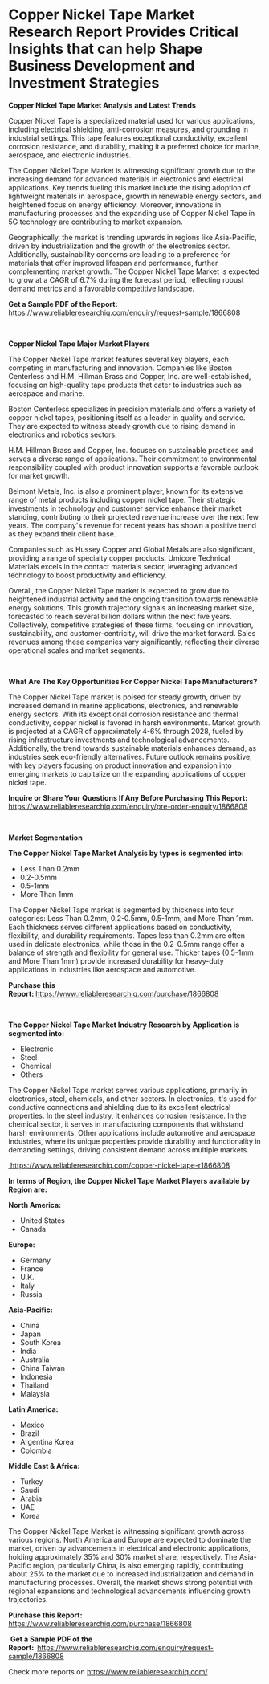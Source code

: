 <p><h1>Copper Nickel Tape Market Research Report Provides Critical Insights that can help Shape Business Development and Investment Strategies</h1></p><p><strong>Copper Nickel Tape Market Analysis and Latest Trends</strong></p>
<p><p>Copper Nickel Tape is a specialized material used for various applications, including electrical shielding, anti-corrosion measures, and grounding in industrial settings. This tape features exceptional conductivity, excellent corrosion resistance, and durability, making it a preferred choice for marine, aerospace, and electronic industries.</p><p>The Copper Nickel Tape Market is witnessing significant growth due to the increasing demand for advanced materials in electronics and electrical applications. Key trends fueling this market include the rising adoption of lightweight materials in aerospace, growth in renewable energy sectors, and heightened focus on energy efficiency. Moreover, innovations in manufacturing processes and the expanding use of Copper Nickel Tape in 5G technology are contributing to market expansion.</p><p>Geographically, the market is trending upwards in regions like Asia-Pacific, driven by industrialization and the growth of the electronics sector. Additionally, sustainability concerns are leading to a preference for materials that offer improved lifespan and performance, further complementing market growth. The Copper Nickel Tape Market is expected to grow at a CAGR of 6.7% during the forecast period, reflecting robust demand metrics and a favorable competitive landscape.</p></p>
<p><strong>Get a Sample PDF of the Report:&nbsp;</strong> <a href="https://www.reliableresearchiq.com/enquiry/request-sample/1866808?utm_campaign=2336&utm_medium=2&utm_source=Github&utm_content=ia&utm_term=03042025&utm_id=copper-nickel-tape">https://www.reliableresearchiq.com/enquiry/request-sample/1866808</a></p>
<p>&nbsp;</p>
<p><strong>Copper Nickel Tape Major Market Players</strong></p>
<p><p>The Copper Nickel Tape market features several key players, each competing in manufacturing and innovation. Companies like Boston Centerless and H.M. Hillman Brass and Copper, Inc. are well-established, focusing on high-quality tape products that cater to industries such as aerospace and marine.</p><p>Boston Centerless specializes in precision materials and offers a variety of copper nickel tapes, positioning itself as a leader in quality and service. They are expected to witness steady growth due to rising demand in electronics and robotics sectors.</p><p>H.M. Hillman Brass and Copper, Inc. focuses on sustainable practices and serves a diverse range of applications. Their commitment to environmental responsibility coupled with product innovation supports a favorable outlook for market growth.</p><p>Belmont Metals, Inc. is also a prominent player, known for its extensive range of metal products including copper nickel tape. Their strategic investments in technology and customer service enhance their market standing, contributing to their projected revenue increase over the next few years. The company's revenue for recent years has shown a positive trend as they expand their client base.</p><p>Companies such as Hussey Copper and Global Metals are also significant, providing a range of specialty copper products. Umicore Technical Materials excels in the contact materials sector, leveraging advanced technology to boost productivity and efficiency.</p><p>Overall, the Copper Nickel Tape market is expected to grow due to heightened industrial activity and the ongoing transition towards renewable energy solutions. This growth trajectory signals an increasing market size, forecasted to reach several billion dollars within the next five years. Collectively, competitive strategies of these firms, focusing on innovation, sustainability, and customer-centricity, will drive the market forward. Sales revenues among these companies vary significantly, reflecting their diverse operational scales and market segments.</p></p>
<p>&nbsp;</p>
<p><strong>What Are The Key Opportunities For Copper Nickel Tape Manufacturers?</strong></p>
<p><p>The Copper Nickel Tape market is poised for steady growth, driven by increased demand in marine applications, electronics, and renewable energy sectors. With its exceptional corrosion resistance and thermal conductivity, copper nickel is favored in harsh environments. Market growth is projected at a CAGR of approximately 4-6% through 2028, fueled by rising infrastructure investments and technological advancements. Additionally, the trend towards sustainable materials enhances demand, as industries seek eco-friendly alternatives. Future outlook remains positive, with key players focusing on product innovation and expansion into emerging markets to capitalize on the expanding applications of copper nickel tape.</p></p>
<p><strong>Inquire or Share Your Questions If Any Before Purchasing This Report:</strong> <a href="https://www.reliableresearchiq.com/enquiry/pre-order-enquiry/1866808?utm_campaign=2336&utm_medium=2&utm_source=Github&utm_content=ia&utm_term=03042025&utm_id=copper-nickel-tape">https://www.reliableresearchiq.com/enquiry/pre-order-enquiry/1866808</a></p>
<p>&nbsp;</p>
<p><strong>Market Segmentation</strong></p>
<p><strong>The Copper Nickel Tape Market Analysis by types is segmented into:</strong></p>
<p><ul><li>Less Than 0.2mm</li><li>0.2-0.5mm</li><li>0.5-1mm</li><li>More Than 1mm</li></ul></p>
<p><p>The Copper Nickel Tape market is segmented by thickness into four categories: Less Than 0.2mm, 0.2-0.5mm, 0.5-1mm, and More Than 1mm. Each thickness serves different applications based on conductivity, flexibility, and durability requirements. Tapes less than 0.2mm are often used in delicate electronics, while those in the 0.2-0.5mm range offer a balance of strength and flexibility for general use. Thicker tapes (0.5-1mm and More Than 1mm) provide increased durability for heavy-duty applications in industries like aerospace and automotive.</p></p>
<p><strong>Purchase this Report:&nbsp;</strong><a href="https://www.reliableresearchiq.com/purchase/1866808?utm_campaign=2336&utm_medium=2&utm_source=Github&utm_content=ia&utm_term=03042025&utm_id=copper-nickel-tape">https://www.reliableresearchiq.com/purchase/1866808</a></p>
<p>&nbsp;</p>
<p><strong>The Copper Nickel Tape Market Industry Research by Application is segmented into:</strong></p>
<p><ul><li>Electronic</li><li>Steel</li><li>Chemical</li><li>Others</li></ul></p>
<p><p>The Copper Nickel Tape market serves various applications, primarily in electronics, steel, chemicals, and other sectors. In electronics, it's used for conductive connections and shielding due to its excellent electrical properties. In the steel industry, it enhances corrosion resistance. In the chemical sector, it serves in manufacturing components that withstand harsh environments. Other applications include automotive and aerospace industries, where its unique properties provide durability and functionality in demanding settings, driving consistent demand across multiple markets.</p></p>
<p><a href="https://www.reliableresearchiq.com/copper-nickel-tape-r1866808?utm_campaign=2336&utm_medium=2&utm_source=Github&utm_content=ia&utm_term=03042025&utm_id=copper-nickel-tape">&nbsp;https://www.reliableresearchiq.com/copper-nickel-tape-r1866808</a></p>
<p><strong>In terms of Region, the Copper Nickel Tape Market Players available by Region are:</strong></p>
<p>
    <p> <strong> North America: </strong>
        <ul>
            <li>United States</li>
            <li>Canada</li>
        </ul>
        </p> 
    <p> <strong> Europe: </strong>
        <ul>
            <li>Germany</li>
            <li>France</li>
            <li>U.K.</li>
            <li>Italy</li>
            <li>Russia</li>
        </ul>
        </p> 
    <p> <strong> Asia-Pacific: </strong>
        <ul>
            <li>China</li>
            <li>Japan</li>
            <li>South Korea</li>
            <li>India</li>
            <li>Australia</li>
            <li>China Taiwan</li>
            <li>Indonesia</li>
            <li>Thailand</li>
            <li>Malaysia</li>
        </ul>
        </p> 
    <p> <strong> Latin America: </strong>
        <ul>
            <li>Mexico</li>
            <li>Brazil</li>
            <li>Argentina Korea</li>
            <li>Colombia</li>
        </ul>
        </p> 
    <p> <strong> Middle East & Africa: </strong>
        <ul>
            <li>Turkey</li>
            <li>Saudi</li>
            <li>Arabia</li>
            <li>UAE</li>
            <li>Korea</li>
        </ul>
    </p>
    </p>
<p><p>The Copper Nickel Tape Market is witnessing significant growth across various regions. North America and Europe are expected to dominate the market, driven by advancements in electrical and electronic applications, holding approximately 35% and 30% market share, respectively. The Asia-Pacific region, particularly China, is also emerging rapidly, contributing about 25% to the market due to increased industrialization and demand in manufacturing processes. Overall, the market shows strong potential with regional expansions and technological advancements influencing growth trajectories.</p></p>
<p><strong>Purchase this Report: </strong><a href="https://www.reliableresearchiq.com/purchase/1866808?utm_campaign=2336&utm_medium=2&utm_source=Github&utm_content=ia&utm_term=03042025&utm_id=copper-nickel-tape">https://www.reliableresearchiq.com/purchase/1866808</a></p>
<p>&nbsp;<strong>Get a Sample PDF of the Report:&nbsp;&nbsp;</strong><a href="https://www.reliableresearchiq.com/enquiry/request-sample/1866808?utm_campaign=2336&utm_medium=2&utm_source=Github&utm_content=ia&utm_term=03042025&utm_id=copper-nickel-tape">https://www.reliableresearchiq.com/enquiry/request-sample/1866808</a></p>
<p><strong></strong></p>
<p>Check more reports on <a href="https://www.reliableresearchiq.com/?utm_campaign=2336&utm_medium=2&utm_source=Github&utm_content=ia&utm_term=03042025&utm_id=copper-nickel-tape">https://www.reliableresearchiq.com/</a></p>